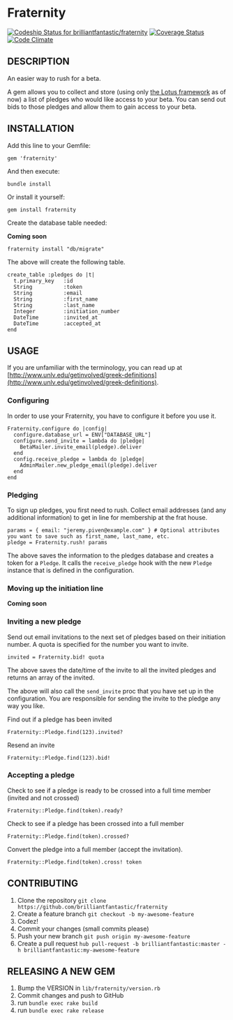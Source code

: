 Fraternity
==========

[ ![Codeship Status for brilliantfantastic/fraternity](https://codeship.com/projects/3fe0d950-80a4-0132-9038-321707412590/status?branch=master)](https://codeship.com/projects/57522)
[![Coverage Status](https://coveralls.io/repos/brilliantfantastic/fraternity/badge.svg)](https://coveralls.io/r/brilliantfantastic/fraternity)
[![Code Climate](https://codeclimate.com/github/brilliantfantastic/fraternity/badges/gpa.svg)](https://codeclimate.com/github/brilliantfantastic/fraternity)

## DESCRIPTION

An easier way to rush for a beta.

A gem allows you to collect and store (using only [the Lotus framework](http://lotusrb.com) as of now) a list of pledges who would like access to your beta. You can send out bids to those pledges and allow them to gain access to your beta.

## INSTALLATION

Add this line to your Gemfile:

```
gem 'fraternity'
```

And then execute:

```
bundle install
```

Or install it yourself:

```
gem install fraternity
```

Create the database table needed:

**Coming soon**

```
fraternity install "db/migrate"
```

The above will create the following table.

```
create_table :pledges do |t|
  t.primary_key   :id
  String          :token
  String          :email
  String          :first_name
  String          :last_name
  Integer         :initiation_number
  DateTime        :invited_at
  DateTime        :accepted_at
end
```

## USAGE

If you are unfamiliar with the terminology, you can read up at [http://www.unlv.edu/getinvolved/greek-definitions](http://www.unlv.edu/getinvolved/greek-definitions).

### Configuring

In order to use your Fraternity, you have to configure it before you use it.

```
Fraternity.configure do |config|
  configure.database_url = ENV["DATABASE_URL"]
  configure.send_invite = lambda do |pledge|
    BetaMailer.invite_email(pledge).deliver
  end
  config.receive_pledge = lambda do |pledge|
    AdminMailer.new_pledge_email(pledge).deliver
  end
end
```

### Pledging

To sign up pledges, you first need to rush. Collect email addresses (and any additional information) to get in line for membership at the frat house.

```
params = { email: "jeremy.piven@example.com" } # Optional attributes you want to save such as first_name, last_name, etc.
pledge = Fraternity.rush! params
```

The above saves the information to the pledges database and creates a token for a `Pledge`. It calls the `receive_pledge` hook with the new `Pledge` instance that is defined in the configuration.

### Moving up the initiation line

**Coming soon**

### Inviting a new pledge

Send out email invitations to the next set of pledges based on their initiation number. A quota is specified for the number you want to invite.

```
invited = Fraternity.bid! quota
```

The above saves the date/time of the invite to all the invited pledges and returns an array of the invited.

The above will also call the `send_invite` proc that you have set up in the configuration. You are responsible for sending the invite to the pledge any way you like.

Find out if a pledge has been invited

```
Fraternity::Pledge.find(123).invited?
```

Resend an invite

```
Fraternity::Pledge.find(123).bid!
```

### Accepting a pledge

Check to see if a pledge is ready to be crossed into a full time member (invited and not crossed)

```
Fraternity::Pledge.find(token).ready?
```

Check to see if a pledge has been crossed into a full member

```
Fraternity::Pledge.find(token).crossed?
```

Convert the pledge into a full member (accept the invitation).

```
Fraternity::Pledge.find(token).cross! token
```

## CONTRIBUTING

1. Clone the repository `git clone https://github.com/brilliantfantastic/fraternity`
1. Create a feature branch `git checkout -b my-awesome-feature`
1. Codez!
1. Commit your changes (small commits please)
1. Push your new branch `git push origin my-awesome-feature`
1. Create a pull request `hub pull-request -b brilliantfantastic:master -h brilliantfantastic:my-awesome-feature`

## RELEASING A NEW GEM

1. Bump the VERSION in `lib/fraternity/version.rb`
1. Commit changes and push to GitHub
1. run `bundle exec rake build`
1. run `bundle exec rake release`
